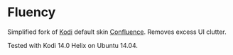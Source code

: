 # Fluency

Simplified fork of [Kodi](http://kodi.tv/) default skin [Confluence](https://github.com/xbmc/xbmc/tree/master/addons/skin.confluence). Removes excess UI clutter.

Tested with Kodi 14.0 Helix on Ubuntu 14.04.
